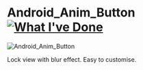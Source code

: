# 
# Android_Anim_Button [![What I've Done](https://github.com/JiangYueA/android_anim_button/tree/master/app/src)](https://github.com/JiangYueA/android_anim_button)

![Android_Anim_Button](https://github.com/Nightonke/BlurLockView/blob/master/Pictures/in_out.gif)  

Lock view with blur effect. Easy to customise.